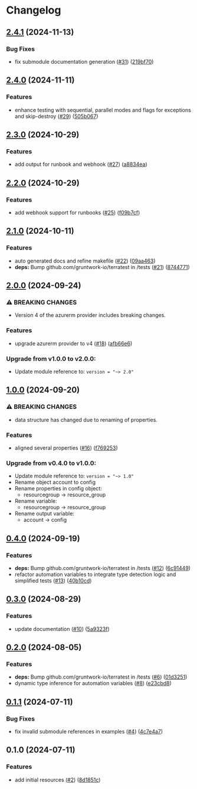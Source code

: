 # Changelog

## [2.4.1](https://github.com/CloudNationHQ/terraform-azure-aa/compare/v2.4.0...v2.4.1) (2024-11-13)


### Bug Fixes

* fix submodule documentation generation ([#31](https://github.com/CloudNationHQ/terraform-azure-aa/issues/31)) ([219bf70](https://github.com/CloudNationHQ/terraform-azure-aa/commit/219bf7012ff89c5ce05112da1631ca7522b40238))

## [2.4.0](https://github.com/CloudNationHQ/terraform-azure-aa/compare/v2.3.0...v2.4.0) (2024-11-11)


### Features

* enhance testing with sequential, parallel modes and flags for exceptions and skip-destroy ([#29](https://github.com/CloudNationHQ/terraform-azure-aa/issues/29)) ([505b067](https://github.com/CloudNationHQ/terraform-azure-aa/commit/505b067b602a11fc299098e165c4b1aff2e9b1a0))

## [2.3.0](https://github.com/CloudNationHQ/terraform-azure-aa/compare/v2.2.0...v2.3.0) (2024-10-29)


### Features

* add output for runbook and webhook ([#27](https://github.com/CloudNationHQ/terraform-azure-aa/issues/27)) ([a8834ea](https://github.com/CloudNationHQ/terraform-azure-aa/commit/a8834ea23dc73013debd07e6330a87ada2535342))

## [2.2.0](https://github.com/CloudNationHQ/terraform-azure-aa/compare/v2.1.0...v2.2.0) (2024-10-29)


### Features

* add webhook support for runbooks ([#25](https://github.com/CloudNationHQ/terraform-azure-aa/issues/25)) ([f09b7cf](https://github.com/CloudNationHQ/terraform-azure-aa/commit/f09b7cffe5138e60befe2d94e057d4592d42a2ef))

## [2.1.0](https://github.com/CloudNationHQ/terraform-azure-aa/compare/v2.0.0...v2.1.0) (2024-10-11)


### Features

* auto generated docs and refine makefile ([#22](https://github.com/CloudNationHQ/terraform-azure-aa/issues/22)) ([09aa463](https://github.com/CloudNationHQ/terraform-azure-aa/commit/09aa4631b313325e86d6904c462beb2e57c9d603))
* **deps:** Bump github.com/gruntwork-io/terratest in /tests ([#21](https://github.com/CloudNationHQ/terraform-azure-aa/issues/21)) ([8744771](https://github.com/CloudNationHQ/terraform-azure-aa/commit/87447713bcf95d546adc9e13814a9b9653d7f837))

## [2.0.0](https://github.com/CloudNationHQ/terraform-azure-aa/compare/v1.0.0...v2.0.0) (2024-09-24)


### ⚠ BREAKING CHANGES

* Version 4 of the azurerm provider includes breaking changes.

### Features

* upgrade azurerm provider to v4 ([#18](https://github.com/CloudNationHQ/terraform-azure-aa/issues/18)) ([afb66e6](https://github.com/CloudNationHQ/terraform-azure-aa/commit/afb66e604b93644f80066c4dd99dd4abb0fc03fc))

### Upgrade from v1.0.0 to v2.0.0:

- Update module reference to: `version = "~> 2.0"`

## [1.0.0](https://github.com/CloudNationHQ/terraform-azure-aa/compare/v0.4.0...v1.0.0) (2024-09-20)


### ⚠ BREAKING CHANGES

* data structure has changed due to renaming of properties.

### Features

* aligned several properties ([#16](https://github.com/CloudNationHQ/terraform-azure-aa/issues/16)) ([f769253](https://github.com/CloudNationHQ/terraform-azure-aa/commit/f769253f72fa721572ed55f7a1021a5a93c2818e))

### Upgrade from v0.4.0 to v1.0.0:

- Update module reference to: `version = "~> 1.0"`
- Rename object account to config
- Rename properties in config object:
  - resourcegroup -> resource_group
- Rename variable:
  - resourcegroup -> resource_group
- Rename output variable:
  - account -> config

## [0.4.0](https://github.com/CloudNationHQ/terraform-azure-aa/compare/v0.3.0...v0.4.0) (2024-09-19)


### Features

* **deps:** Bump github.com/gruntwork-io/terratest in /tests ([#12](https://github.com/CloudNationHQ/terraform-azure-aa/issues/12)) ([6c91449](https://github.com/CloudNationHQ/terraform-azure-aa/commit/6c91449ca042a51d2264d9ef4eadc05a5686a65c))
* refactor automation variables to integrate type detection logic and simplified tests ([#13](https://github.com/CloudNationHQ/terraform-azure-aa/issues/13)) ([40b10cd](https://github.com/CloudNationHQ/terraform-azure-aa/commit/40b10cd6177be3238634cf4f1b615b2c449e8748))

## [0.3.0](https://github.com/CloudNationHQ/terraform-azure-aa/compare/v0.2.0...v0.3.0) (2024-08-29)


### Features

* update documentation ([#10](https://github.com/CloudNationHQ/terraform-azure-aa/issues/10)) ([5a9323f](https://github.com/CloudNationHQ/terraform-azure-aa/commit/5a9323f88b2e29d5c7b1164e6c0bd5c49815126f))

## [0.2.0](https://github.com/CloudNationHQ/terraform-azure-aa/compare/v0.1.1...v0.2.0) (2024-08-05)


### Features

* **deps:** Bump github.com/gruntwork-io/terratest in /tests ([#6](https://github.com/CloudNationHQ/terraform-azure-aa/issues/6)) ([01d3251](https://github.com/CloudNationHQ/terraform-azure-aa/commit/01d32512779ed26caaa7e2c41c756b3f0f8184e5))
* dynamic type inference for automation variables ([#8](https://github.com/CloudNationHQ/terraform-azure-aa/issues/8)) ([e23cbd8](https://github.com/CloudNationHQ/terraform-azure-aa/commit/e23cbd8cc24ff44e27b28ab22845eb6e740d8e34))

## [0.1.1](https://github.com/CloudNationHQ/terraform-azure-aa/compare/v0.1.0...v0.1.1) (2024-07-11)


### Bug Fixes

* fix invalid submodule references in examples ([#4](https://github.com/CloudNationHQ/terraform-azure-aa/issues/4)) ([4c7e4a7](https://github.com/CloudNationHQ/terraform-azure-aa/commit/4c7e4a73ea7584bde75539aab16ffdecb559ab32))

## 0.1.0 (2024-07-11)


### Features

* add initial resources ([#2](https://github.com/CloudNationHQ/terraform-azure-aa/issues/2)) ([8d1851c](https://github.com/CloudNationHQ/terraform-azure-aa/commit/8d1851cc497f2d31cad5c31eaf71ee4e072f46c9))
